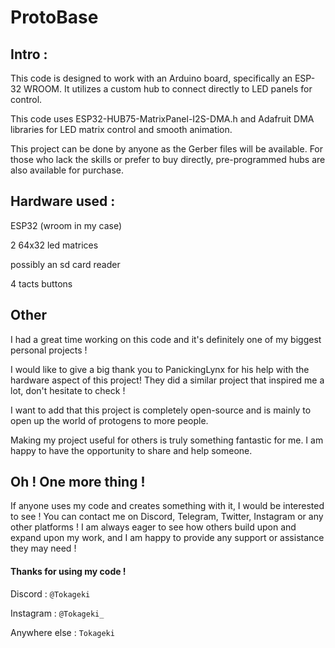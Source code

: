 # ProtoBase
## Intro :
This code is designed to work with an Arduino board, specifically an ESP-32 WROOM. It utilizes a custom hub to connect directly to LED panels for control.

This code uses ESP32-HUB75-MatrixPanel-I2S-DMA.h and Adafruit DMA libraries for LED matrix control and smooth animation.

This project can be done by anyone as the Gerber files will be available. For those who lack the skills or prefer to buy directly, pre-programmed hubs are also available for purchase.

## Hardware used :

ESP32 (wroom in my case)

2 64x32 led matrices

possibly an sd card reader

4 tacts buttons

## Other

I had a great time working on this code and it's definitely one of my biggest personal projects ! 

I would like to give a big thank you to PanickingLynx for his help with the hardware aspect of this project! They did a similar project that inspired me a lot, don't hesitate to check ! 

I want to add that this project is completely open-source and is mainly to open up the world of protogens to more people.

Making my project useful for others is truly something fantastic for me. I am happy to have the opportunity to share and help someone. 

## Oh ! One more thing !
If anyone uses my code and creates something with it, I would be interested to see ! You can contact me on Discord, Telegram, Twitter, Instagram or any other platforms ! I am always eager to see how others build upon and expand upon my work, and I am happy to provide any support or assistance they may need ! 

#### Thanks for using my code !


Discord : ``@Tokageki``

Instagram : ``@Tokageki_``

Anywhere else : ``Tokageki``

